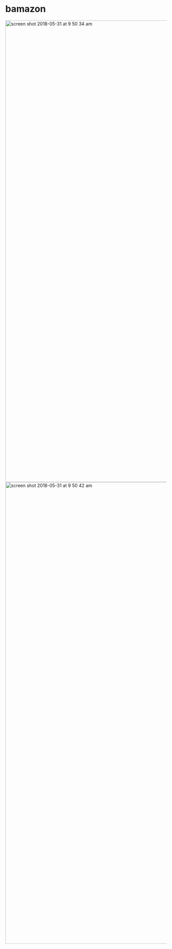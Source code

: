 # bamazon

<img width="1440" alt="screen shot 2018-05-31 at 9 50 34 am" src="https://user-images.githubusercontent.com/36545686/40792852-25f9d180-64b8-11e8-80cc-3ca35644a452.png">
<img width="1440" alt="screen shot 2018-05-31 at 9 50 42 am" src="https://user-images.githubusercontent.com/36545686/40792854-2624d34e-64b8-11e8-97d9-17270b5bdf13.png">
